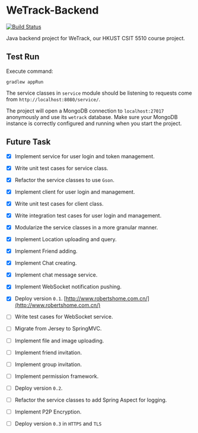 # WeTrack-Backend

[![Build Status](https://travis-ci.org/WeTrack/WeTrack-Backend.svg?branch=master)](https://travis-ci.org/WeTrack/WeTrack-Backend)

Java backend project for WeTrack, our HKUST CSIT 5510 course project.

## Test Run

Execute command:

```
gradlew appRun
```

The service classes in `service` module should be listening to requests come from `http://localhost:8080/service/`.

The project will open a MongoDB connection to `localhost:27017` anonymously and use its `wetrack` database. Make sure your MongoDB instance is correctly configured and running when you start the project.

## Future Task

- [x] Implement service for user login and token management.
- [x] Write unit test cases for service class.
- [x] Refactor the service classes to use `Gson`.
- [x] Implement client for user login and management.
- [x] Write unit test cases for client class.
- [x] Write integration test cases for user login and management.
- [x] Modularize the service classes in a more granular manner.
- [x] Implement Location uploading and query.
- [x] Implement Friend adding.
- [x] Implement Chat creating.
- [x] Implement chat message service.
- [x] Implement WebSocket notification pushing.
- [x] Deploy version `0.1`. [http://www.robertshome.com.cn/](http://www.robertshome.com.cn/)
- [ ] Write test cases for WebSocket service.
- [ ] Migrate from Jersey to SpringMVC.
- [ ] Implement file and image uploading.
- [ ] Implement friend invitation.
- [ ] Implement group invitation.
- [ ] Implement permission framework.
- [ ] Deploy version `0.2`.
- [ ] Refactor the service classes to add Spring Aspect for logging.
- [ ] Implement P2P Encryption.
- [ ] Deploy version `0.3` in `HTTPS` and `TLS`


